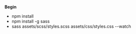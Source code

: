 **Begin**
- npm install
- npm install -g sass
- sass assets/scss/styles.scss assets/css/styles.css --watch